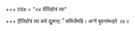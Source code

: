 +++
title = "०४ वीतिहोत्रं त्वा"

+++
वी॒तिहो॑त्रं त्वा कवे द्यु॒मन्त॒ँ समि॑धीमहि। अग्ने॑ बृ॒हन्त॑मध्व॒रे ॥४॥